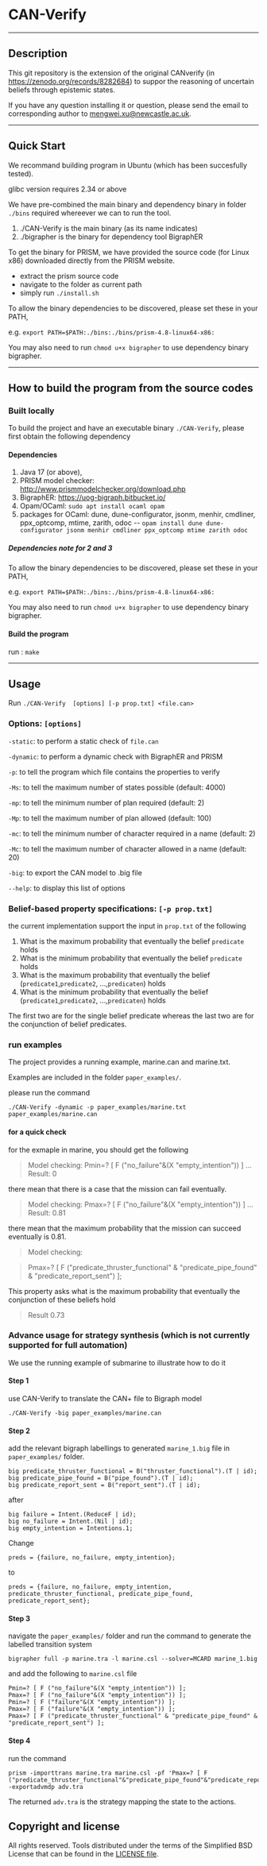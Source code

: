 # CAN-Verify

---

## Description

This git repository is the extension of the original CANverify (in https://zenodo.org/records/8282684) to suppor the reasoning of uncertain beliefs through epistemic states. 

If you have any question installing it or question, please send the email to corresponding author to mengwei.xu@newcastle.ac.uk. 

---
## Quick Start


We recommand building program in Ubuntu (which has been succesfully tested).

glibc version requires 2.34 or above

We have pre-combined the main binary and dependency binary in folder ```./bins``` required whereever we can to run the tool.

1. ./CAN-Verify is the main binary (as its name indicates)
2. ./bigrapher is the binary for dependency tool BigraphER




To get the binary for PRISM, we have provided the source code (for Linux x86) downloaded directly from the PRISM website.

- extract the prism source code
- navigate to the folder as current path
- simply run ```./install.sh``` 


To allow the binary dependencies to be discovered, please set these in your PATH, 

e.g. ```export PATH=$PATH:./bins:./bins/prism-4.8-linux64-x86: ```

You may also need to run ```chmod u+x bigrapher``` to use dependency binary bigrapher. 




---

## How to build the program from the source codes



### Built locally

To build the project and have an executable binary ```./CAN-Verify```, please first obtain the following dependency

#### Dependencies
1. Java 17 (or above), 
2. PRISM model checker: http://www.prismmodelchecker.org/download.php
3. BigraphER: https://uog-bigraph.bitbucket.io/
4. Opam/OCaml: ```sudo apt install ocaml opam```
5. packages for OCaml: dune, dune-configurator, jsonm, menhir, cmdliner, ppx_optcomp, mtime, zarith, odoc -- ```opam install dune dune-configurator jsonm menhir cmdliner ppx_optcomp mtime zarith odoc```


##### Dependencies note for 2 and 3


To allow the binary dependencies to be discovered, please set these in your PATH, 

e.g. ```export PATH=$PATH:./bins:./bins/prism-4.8-linux64-x86: ```

You may also need to run ```chmod u+x bigrapher``` to use dependency binary bigrapher. 

#### Build the program

run : ``` make ```  



---


## Usage


Run ```./CAN-Verify  [options] [-p prop.txt] <file.can>```

### Options: ``` [options] ```

```-static```: to perform a static check of ```file.can``` 

```-dynamic```: to perform a dynamic check with BigraphER and PRISM   

```-p```: to tell the program which file contains the properties to verify  

```-Ms```: to tell the maximum number of states possible (default: 4000)  

```-mp```: to tell the minimum number of plan required (default: 2)  

```-Mp```: to tell the maximum number of plan allowed (default: 100)  

```-mc```: to tell the minimum number of character required in a name (default: 2)  

```-Mc```: to tell the maximum number of character allowed in a name (default: 20)

```-big```:  to export the CAN model to .big file

```--help```:  to display this list of options

### Belief-based property specifications: ``` [-p prop.txt] ```

the current implementation support the input in ```prop.txt``` of the following 

1. What is the maximum probability that eventually the belief ```predicate``` holds
2. What is the minimum probability that eventually the belief ```predicate``` holds
3. What is the maximum probability that eventually the belief (```predicate1```,```predicate2```, ...,```predicaten```) holds
4. What is the minimum probability that eventually the belief (```predicate1```,```predicate2```, ...,```predicaten```) holds

The first two are for the single belief predicate whereas the last two are for the conjunction of belief predicates. 



### run examples
The project provides a running example, marine.can and marine.txt. 

Examples are included in the folder ```paper_examples/```. 

please run the command


```./CAN-Verify -dynamic -p paper_examples/marine.txt paper_examples/marine.can```

#### for a quick check

for the exmaple in marine, you should get the following

> Model checking: Pmin=? [ F ("no_failure"&(X "empty_intention")) ] ... Result: 0

there mean that there is a case that the mission can fail eventually.

> Model checking: Pmax=? [ F ("no_failure"&(X "empty_intention")) ] ... Result: 0.81

there mean that the maximum probability that the mission can succeed eventually is 0.81.


> Model checking: 

> Pmax=? [ F ("predicate_thruster_functional" & "predicate_pipe_found" & "predicate_report_sent") ];

This property asks what is the maximum probability that eventually the conjunction of these beliefs hold

> Result 0.73





### Advance usage for strategy synthesis (which is not currently supported for full automation)
We use the running example of submarine to illustrate how to do it

#### Step 1

use CAN-Verify to translate the CAN+ file to Bigraph model

```./CAN-Verify -big paper_examples/marine.can```

#### Step 2

add the relevant bigraph labellings to generated ```marine_1.big``` file in ```paper_examples/``` folder.


```
big predicate_thruster_functional = B("thruster_functional").(T | id);
big predicate_pipe_found = B("pipe_found").(T | id);
big predicate_report_sent = B("report_sent").(T | id);
```

after 
```
big failure = Intent.(ReduceF | id);
big no_failure = Intent.(Nil | id);
big empty_intention = Intentions.1;
```

Change 

```preds = {failure, no_failure, empty_intention};```

to


```preds = {failure, no_failure, empty_intention, predicate_thruster_functional, predicate_pipe_found, predicate_report_sent};```

#### Step 3

navigate the ```paper_examples/``` folder and run the command to generate the labelled transition system

```bigrapher full -p marine.tra -l marine.csl --solver=MCARD marine_1.big```

and add the following to ```marine.csl``` file
```
Pmin=? [ F ("no_failure"&(X "empty_intention")) ];
Pmax=? [ F ("no_failure"&(X "empty_intention")) ];
Pmin=? [ F ("failure"&(X "empty_intention")) ];
Pmax=? [ F ("failure"&(X "empty_intention")) ];
Pmax=? [ F ("predicate_thruster_functional" & "predicate_pipe_found" & "predicate_report_sent") ];
```
#### Step 4

run the command 

```
prism -importtrans marine.tra marine.csl -pf 'Pmax=? [ F ("predicate_thruster_functional"&"predicate_pipe_found"&"predicate_report_sent")]' -exportadvmdp adv.tra
```
The returned ```adv.tra``` is the strategy mapping the state to the actions. 


## Copyright and license
All rights reserved. Tools distributed under the terms of the Simplified BSD License that can be found in the [LICENSE file](LICENSE.md).